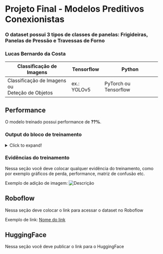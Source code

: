 # Projeto Final - Modelos Preditivos Conexionistas
### O dataset possui 3 tipos de classes de panelas: Frigideiras, Panelas de Pressão e Travessas de Forno
### Lucas Bernardo da Costa

|**Classificação de Imagens**|**Tensorflow**|**Python**|
|--|--|--|
|Classificação de Imagens<br>ou<br>Deteção de Objetos|ex.: YOLOv5|PyTorch ou Tensorflow|

## Performance

O modelo treinado possui performance de **??%**.

### Output do bloco de treinamento

<details>
  <summary>Click to expand!</summary>
  
  ```text
    Você deve colar aqui a saída do bloco de treinamento do notebook, contendo todas as épocas e saídas do treinamento
  ```
</details>

### Evidências do treinamento

Nessa seção você deve colocar qualquer evidência do treinamento, como por exemplo gráficos de perda, performance, matriz de confusão etc.

Exemplo de adição de imagem:
![Descrição](https://picsum.photos/seed/picsum/500/300)

## Roboflow

Nessa seção deve colocar o link para acessar o dataset no Roboflow

Exemplo de link: [Nome do link](google.com)

## HuggingFace

Nessa seção você deve publicar o link para o HuggingFace
